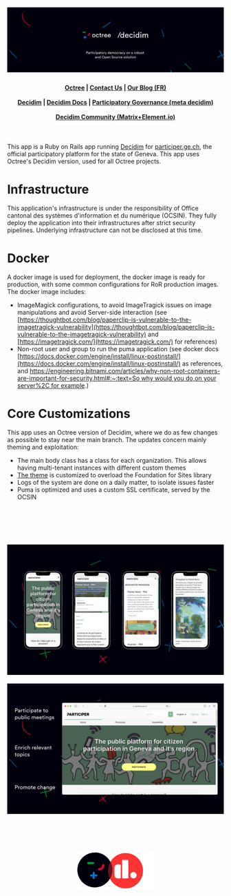 <h1 align="center"><img src="https://github.com/octree-gva/meta/blob/main/decidim/static/header.svg?raw=true" alt="Decidim - Octree Participatory democracy on a robust and open source solution"></h1>
<h4 align="center">
    <a href="https://www.octree.ch">Octree</a> |
    <a href="https://octree.ch/en/contact-us/">Contact Us</a> |
    <a href="https://blog.octree.ch">Our Blog (FR)</a><br/><br/>
    <a href="https://decidim.org">Decidim</a> |
    <a href="https://docs.decidim.org/en/">Decidim Docs</a> |
    <a href="https://meta.decidim.org">Participatory Governance (meta decidim)</a><br/><br/>
    <a href="https://matrix.to/#/+decidim:matrix.org">Decidim Community (Matrix+Element.io)</a>
</h4>


<br/><br/>
This app is a Ruby on Rails app running [Decidim](decidim.org) for [participer.ge.ch](participer.ge.ch), the official participatory platform for the state of Geneva.
This app uses Octree's Decidim version, used for all Octree projects.

# Infrastructure

This application's infrastructure is under the responsibility of Office cantonal des systèmes d'information et du numérique (OCSIN). They fully deploy the application into their infrastructures after strict security pipelines. Underlying infrastructure can not be disclosed at this time.

# Docker

A docker image is used for deployment, the docker image is ready for production, with some common configurations for RoR production images. The docker image includes:

- ImageMagick configurations, to avoid ImageTragick issues on image manipulations and avoid Server-side interaction (see [https://thoughtbot.com/blog/paperclip-is-vulnerable-to-the-imagetragick-vulnerability](https://thoughtbot.com/blog/paperclip-is-vulnerable-to-the-imagetragick-vulnerability) and [https://imagetragick.com/](https://imagetragick.com/) for references)
- Non-root user and group to run the puma application (see docker docs [https://docs.docker.com/engine/install/linux-postinstall/](https://docs.docker.com/engine/install/linux-postinstall/) as references, and [https://engineering.bitnami.com/articles/why-non-root-containers-are-important-for-security.html#:~:text=So why would you do,on your server%2C for example](https://engineering.bitnami.com/articles/why-non-root-containers-are-important-for-security.html#:~:text=So%20why%20would%20you%20do,on%20your%20server%2C%20for%20example).)


# Core Customizations

This app uses an Octree version of Decidim, where we do as few changes as possible to stay near the main branch. The updates concern mainly theming and exploitation:

- The main body class has a class for each organization. This allows having multi-tenant instances with different custom themes
- [The theme](https://github.com/octree-gva/decidim-participer.ge.ch-theme) is customized to overload the Foundation for Sites library
- Logs of the system are done on a daily matter, to isolate issues faster
- Puma is optimized and uses a custom SSL certificate, served by the OCSIN


<br /><br />
<h4 align="center">
    <br /><br />
    <img src="https://github.com/octree-gva/meta/blob/main/decidim/static/participerge/mobile_participer_ge.svg?raw=true" /><br /><br />
    <img src="https://github.com/octree-gva/meta/blob/main/decidim/static/participerge/desktop_participer_ge.svg?raw=true" /><br /><br />
</h4>

<br /><br />
<p align="center">
    <img src="https://raw.githubusercontent.com/octree-gva/meta/main/decidim/static/octree_and_decidim.svg" height="90" alt="Decidim Installation by Octree" />
</p>
